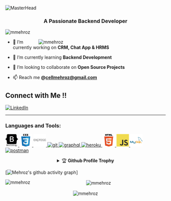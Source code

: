 ![MasterHead]([https://github.com/mmehroz/mmehroz/blob/main/noman.jpg](https://avidhaus.com/images/git-cover.jpg))
<h3 align="center">A Passionate Backend Developer</h3>


<p align="left"> <img src="https://komarev.com/ghpvc/?username=mmehroz&label=Profile%20views&color=0e75b6&style=flat" alt="mmehroz" /> </p>




<img align="right" alt="mmehroz" width="400" src="https://camo.githubusercontent.com/5ddf73ad3a205111cf8c686f687fc216c2946a75005718c8da5b837ad9de78c9/68747470733a2f2f7468756d62732e6766796361742e636f6d2f4576696c4e657874446576696c666973682d736d616c6c2e676966">

- 🔭 I’m currently working on **CRM, Chat App & HRMS**

- 🌱 I’m currently learning **Backend Development**

- 👯 I’m looking to collaborate on **Open Source Projects**

- 📫 Reach me **@cellmehroz@gmail.com**


<span align="center">
<h2 align="left">Connect with Me !!</h2> 


<span align="center">
<a href="https://www.linkedin.com/in/muhammad-mehroz-3b9a2312b/" target="_blank">
<img alt="LinkedIn" src="https://img.shields.io/badge/linkedin%20-%230077B5.svg?&style=for-the-badge&logo=linkedin&logoColor=white"/>
</a>
  </span>
</span>

----

<h3 align="left">Languages and Tools:</h3>
<p align="left"> <a href="https://getbootstrap.com" target="_blank" rel="noreferrer"> 
<img src="https://raw.githubusercontent.com/devicons/devicon/master/icons/bootstrap/bootstrap-plain-wordmark.svg" alt="bootstrap" width="40" height="40"/> </a>  <a href="https://www.w3schools.com/css/" target="_blank" rel="noreferrer"> <img src="https://raw.githubusercontent.com/devicons/devicon/master/icons/css3/css3-original-wordmark.svg" alt="css3" width="40" height="40"/> </a> <a href="https://expressjs.com" target="_blank" rel="noreferrer"> <img src="https://raw.githubusercontent.com/devicons/devicon/master/icons/express/express-original-wordmark.svg" alt="express" width="40" height="40"/> </a> <a href="https://git-scm.com/" target="_blank" rel="noreferrer"> <img src="https://www.vectorlogo.zone/logos/git-scm/git-scm-icon.svg" alt="git" width="40" height="40"/> </a> <a href="https://graphql.org" target="_blank" rel="noreferrer"> <img src="https://www.vectorlogo.zone/logos/graphql/graphql-icon.svg" alt="graphql" width="40" height="40"/> </a> <a href="https://heroku.com" target="_blank" rel="noreferrer"> <img src="https://www.vectorlogo.zone/logos/heroku/heroku-icon.svg" alt="heroku" width="40" height="40"/> </a> <a href="https://www.w3.org/html/" target="_blank" rel="noreferrer"> <img src="https://raw.githubusercontent.com/devicons/devicon/master/icons/html5/html5-original-wordmark.svg" alt="html5" width="40" height="40"/> </a> <a href="https://developer.mozilla.org/en-US/docs/Web/JavaScript" target="_blank" rel="noreferrer"> <img src="https://raw.githubusercontent.com/devicons/devicon/master/icons/javascript/javascript-original.svg" alt="javascript" width="40" height="40"/> </a>  <a href="https://www.mysql.com/" target="_blank" rel="noreferrer"> <img src="https://raw.githubusercontent.com/devicons/devicon/master/icons/mysql/mysql-original-wordmark.svg" alt="mysql" width="40" height="40"/> </a>  <a href="https://postman.com" target="_blank" rel="noreferrer"> <img src="https://www.vectorlogo.zone/logos/getpostman/getpostman-icon.svg" alt="postman" width="40" height="40"/> </a> </p>



<details align="center">
 <summary>🏆 <b>Github Profile Trophy</b></summary>
 <br />
 <p align="center">
  <a href="https://github.com/ryo-ma/github-profile-trophy">
   <img src="https://github-profile-trophy.vercel.app/?username=mmehroz&column=6&theme=darkhub"/>
  </a>
 </p>
</details>

[![Mehroz's github activity graph](https://github-readme-activity-graph.cyclic.app/graph?username=mmehroz&theme=github-compact)]

<span align="center">
<p><img align="left" src="https://github-readme-stats.vercel.app/api/top-langs?username=mmehroz&show_icons=true&locale=en&layout=compact" alt="mmehroz" /></p>

<p>&nbsp;<img align="center" src="https://github-readme-stats.vercel.app/api?username=mmehroz&show_icons=true&locale=en" alt="mmehroz" /></p>

<p><img align="center" src="https://github-readme-streak-stats.herokuapp.com/?user=mmehroz&" alt="mmehroz" /></p>
</span
